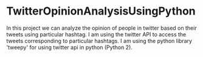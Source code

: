 # TwitterOpinionAnalysisUsingPython
In this project we can analyze the opinion of people in twitter based on their tweets using particular hashtag.
I am using the twitter API to access the tweets corresponding to particular hashtags.
I am using the python library 'tweepy' for using twitter api in python (Python 2).

